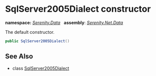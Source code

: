 # SqlServer2005Dialect constructor
**namespace:** *[Serenity.Data](../../README.md#serenity.data-namespace)*   **assembly**: *[Serenity.Net.Data](../../README.md)*

The default constructor.

```csharp
public SqlServer2005Dialect()
```

## See Also

* class [SqlServer2005Dialect](../SqlServer2005Dialect.md)
